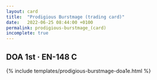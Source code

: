 ```yaml
---
layout: card
title:  "Prodigious Burstmage (trading card)"
date:   2022-06-25 08:44:00 +0100
permalink: prodigious-burstmage_(card)
incomplete: true
---
```


## DOA 1st &middot; EN-148 C

{% include templates/prodigious-burstmage-doa1e.html %}
